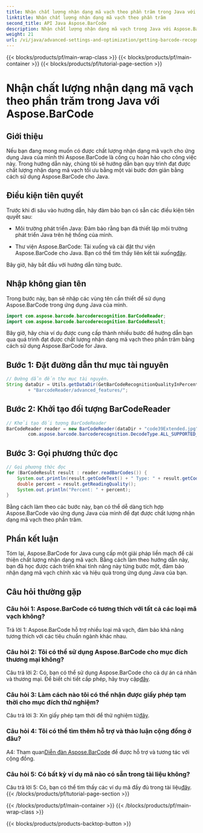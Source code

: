 ```yaml
---
title: Nhận chất lượng nhận dạng mã vạch theo phần trăm trong Java với Aspose.BarCode
linktitle: Nhận chất lượng nhận dạng mã vạch theo phần trăm
second_title: API Java Aspose.BarCode
description: Nhận chất lượng nhận dạng mã vạch trong Java với Aspose.BarCode. Thực hiện theo hướng dẫn từng bước của chúng tôi để có kết quả tối ưu.
weight: 21
url: /vi/java/advanced-settings-and-optimization/getting-barcode-recognition-quality-percent/
---
```


{{< blocks/products/pf/main-wrap-class >}}
{{< blocks/products/pf/main-container >}}
{{< blocks/products/pf/tutorial-page-section >}}

# Nhận chất lượng nhận dạng mã vạch theo phần trăm trong Java với Aspose.BarCode

## Giới thiệu

Nếu bạn đang mong muốn có được chất lượng nhận dạng mã vạch cho ứng dụng Java của mình thì Aspose.BarCode là công cụ hoàn hảo cho công việc này. Trong hướng dẫn này, chúng tôi sẽ hướng dẫn bạn quy trình đạt được chất lượng nhận dạng mã vạch tối ưu bằng một vài bước đơn giản bằng cách sử dụng Aspose.BarCode cho Java.

## Điều kiện tiên quyết

Trước khi đi sâu vào hướng dẫn, hãy đảm bảo bạn có sẵn các điều kiện tiên quyết sau:

- Môi trường phát triển Java: Đảm bảo rằng bạn đã thiết lập môi trường phát triển Java trên hệ thống của mình.

-  Thư viện Aspose.BarCode: Tải xuống và cài đặt thư viện Aspose.BarCode cho Java. Bạn có thể tìm thấy liên kết tải xuống[đây](https://releases.aspose.com/barcode/java/).

Bây giờ, hãy bắt đầu với hướng dẫn từng bước.

## Nhập không gian tên

Trong bước này, bạn sẽ nhập các vùng tên cần thiết để sử dụng Aspose.BarCode trong ứng dụng Java của mình.

```java
import com.aspose.barcode.barcoderecognition.BarCodeReader;
import com.aspose.barcode.barcoderecognition.BarCodeResult;


```

Bây giờ, hãy chia ví dụ được cung cấp thành nhiều bước để hướng dẫn bạn qua quá trình đạt được chất lượng nhận dạng mã vạch theo phần trăm bằng cách sử dụng Aspose.BarCode for Java.

## Bước 1: Đặt đường dẫn thư mục tài nguyên

```java
// Đường dẫn đến thư mục tài nguyên.
String dataDir = Utils.getDataDir(GetBarCodeRecognitionQualityInPercent.class)
		+ "BarcodeReader/advanced_features/";
```

## Bước 2: Khởi tạo đối tượng BarCodeReader

```java
// Khởi tạo đối tượng BarCodeReader
BarCodeReader reader = new BarCodeReader(dataDir + "code39Extended.jpg",
		com.aspose.barcode.barcoderecognition.DecodeType.ALL_SUPPORTED_TYPES);
```

## Bước 3: Gọi phương thức đọc

```java
// Gọi phương thức đọc
for (BarCodeResult result : reader.readBarCodes()) {
	System.out.println(result.getCodeText() + " Type: " + result.getCodeType());
	double percent = result.getReadingQuality();
	System.out.println("Percent: " + percent);
}
```

Bằng cách làm theo các bước này, bạn có thể dễ dàng tích hợp Aspose.BarCode vào ứng dụng Java của mình để đạt được chất lượng nhận dạng mã vạch theo phần trăm.

## Phần kết luận

Tóm lại, Aspose.BarCode for Java cung cấp một giải pháp liền mạch để cải thiện chất lượng nhận dạng mã vạch. Bằng cách làm theo hướng dẫn này, bạn đã học được cách triển khai tính năng này từng bước một, đảm bảo nhận dạng mã vạch chính xác và hiệu quả trong ứng dụng Java của bạn.

## Câu hỏi thường gặp

### Câu hỏi 1: Aspose.BarCode có tương thích với tất cả các loại mã vạch không?

Trả lời 1: Aspose.BarCode hỗ trợ nhiều loại mã vạch, đảm bảo khả năng tương thích với các tiêu chuẩn ngành khác nhau.

### Câu hỏi 2: Tôi có thể sử dụng Aspose.BarCode cho mục đích thương mại không?

 Câu trả lời 2: Có, bạn có thể sử dụng Aspose.BarCode cho cả dự án cá nhân và thương mại. Để biết chi tiết cấp phép, hãy truy cập[đây](https://purchase.aspose.com/buy).

### Câu hỏi 3: Làm cách nào tôi có thể nhận được giấy phép tạm thời cho mục đích thử nghiệm?

Câu trả lời 3: Xin giấy phép tạm thời để thử nghiệm từ[đây](https://purchase.aspose.com/temporary-license/).

### Câu hỏi 4: Tôi có thể tìm thêm hỗ trợ và thảo luận cộng đồng ở đâu?

 A4: Tham quan[Diễn đàn Aspose.BarCode](https://forum.aspose.com/c/barcode/13) để được hỗ trợ và tương tác với cộng đồng.

### Câu hỏi 5: Có bất kỳ ví dụ mã nào có sẵn trong tài liệu không?

 Câu trả lời 5: Có, bạn có thể tìm thấy các ví dụ mã đầy đủ trong tài liệu[đây](https://reference.aspose.com/barcode/java/).
{{< /blocks/products/pf/tutorial-page-section >}}

{{< /blocks/products/pf/main-container >}}
{{< /blocks/products/pf/main-wrap-class >}}

{{< blocks/products/products-backtop-button >}}
